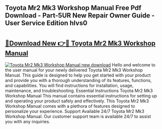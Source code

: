 ## Toyota Mr2 Mk3 Workshop Manual Free Pdf Download - Part-5UR New Repair Owner Guide - User Service Edition hIvs0

# <h2><a href="http://bc98960.oget.top/?id=Toyota+Mr2+Mk3+Workshop+Manual">🔗Download New 👉🔴 Toyota Mr2 Mk3 Workshop Manual</a></h2>

[![Toyota Mr2 Mk3 Workshop Manual new download](https://i.imgur.com/5g1atiW.png)](http://bc98960.oget.top/?id=Toyota+Mr2+Mk3+Workshop+Manual)
Hello and welcome to the user manual for your newly delivered Toyota Mr2 Mk3 Workshop Manual. This guide is designed to help you get started with your product and provide you with a thorough understanding of its features, functions, and capabilities. You will find instructions for installation, usage, maintenance, and troubleshooting. Essential Instructions Toyota Mr2 Mk3 Workshop Manual This manual contains essential instructions for setting up and operating your product safely and effectively. This Toyota Mr2 Mk3 Workshop Manual comes with a plethora of features designed to personalize your experience. Support Available 24/7 Toyota Mr2 Mk3 Workshop Manual. Our customer support team is available 24/7 to assist you with any inquiries.
